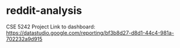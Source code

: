 # reddit-analysis
CSE 5242 Project
Link to dashboard: https://datastudio.google.com/reporting/bf3b8d27-d8d1-44c4-981a-702232a9d915
